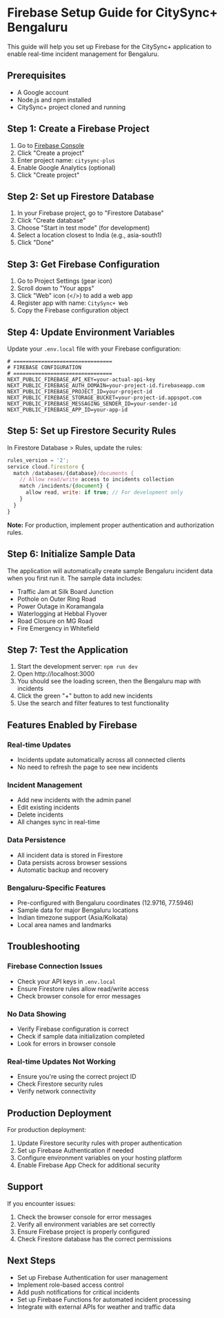 # Firebase Setup Guide for CitySync+ Bengaluru

This guide will help you set up Firebase for the CitySync+ application to enable real-time incident management for Bengaluru.

## Prerequisites

- A Google account
- Node.js and npm installed
- CitySync+ project cloned and running

## Step 1: Create a Firebase Project

1. Go to [Firebase Console](https://console.firebase.google.com/)
2. Click "Create a project"
3. Enter project name: `citysync-plus`
4. Enable Google Analytics (optional)
5. Click "Create project"

## Step 2: Set up Firestore Database

1. In your Firebase project, go to "Firestore Database"
2. Click "Create database"
3. Choose "Start in test mode" (for development)
4. Select a location closest to India (e.g., asia-south1)
5. Click "Done"

## Step 3: Get Firebase Configuration

1. Go to Project Settings (gear icon)
2. Scroll down to "Your apps"
3. Click "Web" icon (</>) to add a web app
4. Register app with name: `CitySync+ Web`
5. Copy the Firebase configuration object

## Step 4: Update Environment Variables

Update your `.env.local` file with your Firebase configuration:

```env
# ================================
# FIREBASE CONFIGURATION
# ================================
NEXT_PUBLIC_FIREBASE_API_KEY=your-actual-api-key
NEXT_PUBLIC_FIREBASE_AUTH_DOMAIN=your-project-id.firebaseapp.com
NEXT_PUBLIC_FIREBASE_PROJECT_ID=your-project-id
NEXT_PUBLIC_FIREBASE_STORAGE_BUCKET=your-project-id.appspot.com
NEXT_PUBLIC_FIREBASE_MESSAGING_SENDER_ID=your-sender-id
NEXT_PUBLIC_FIREBASE_APP_ID=your-app-id
```

## Step 5: Set up Firestore Security Rules

In Firestore Database > Rules, update the rules:

```javascript
rules_version = '2';
service cloud.firestore {
  match /databases/{database}/documents {
    // Allow read/write access to incidents collection
    match /incidents/{document} {
      allow read, write: if true; // For development only
    }
  }
}
```

**Note:** For production, implement proper authentication and authorization rules.

## Step 6: Initialize Sample Data

The application will automatically create sample Bengaluru incident data when you first run it. The sample data includes:

- Traffic Jam at Silk Board Junction
- Pothole on Outer Ring Road
- Power Outage in Koramangala
- Waterlogging at Hebbal Flyover
- Road Closure on MG Road
- Fire Emergency in Whitefield

## Step 7: Test the Application

1. Start the development server: `npm run dev`
2. Open http://localhost:3000
3. You should see the loading screen, then the Bengaluru map with incidents
4. Click the green "+" button to add new incidents
5. Use the search and filter features to test functionality

## Features Enabled by Firebase

### Real-time Updates
- Incidents update automatically across all connected clients
- No need to refresh the page to see new incidents

### Incident Management
- Add new incidents with the admin panel
- Edit existing incidents
- Delete incidents
- All changes sync in real-time

### Data Persistence
- All incident data is stored in Firestore
- Data persists across browser sessions
- Automatic backup and recovery

### Bengaluru-Specific Features
- Pre-configured with Bengaluru coordinates (12.9716, 77.5946)
- Sample data for major Bengaluru locations
- Indian timezone support (Asia/Kolkata)
- Local area names and landmarks

## Troubleshooting

### Firebase Connection Issues
- Check your API keys in `.env.local`
- Ensure Firestore rules allow read/write access
- Check browser console for error messages

### No Data Showing
- Verify Firebase configuration is correct
- Check if sample data initialization completed
- Look for errors in browser console

### Real-time Updates Not Working
- Ensure you're using the correct project ID
- Check Firestore security rules
- Verify network connectivity

## Production Deployment

For production deployment:

1. Update Firestore security rules with proper authentication
2. Set up Firebase Authentication if needed
3. Configure environment variables on your hosting platform
4. Enable Firebase App Check for additional security

## Support

If you encounter issues:
1. Check the browser console for error messages
2. Verify all environment variables are set correctly
3. Ensure Firebase project is properly configured
4. Check Firestore database has the correct permissions

## Next Steps

- Set up Firebase Authentication for user management
- Implement role-based access control
- Add push notifications for critical incidents
- Set up Firebase Functions for automated incident processing
- Integrate with external APIs for weather and traffic data
